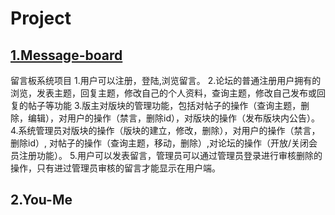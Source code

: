# Project

## [1.Message-board](Message-board)

留言板系统项目
1.用户可以注册，登陆,浏览留言。
2.论坛的普通注册用户拥有的浏览，发表主题，回复主题，修改自己的个人资料，查询主题，修改自己发布或回复的帖子等功能
3.版主对版块的管理功能，包括对帖子的操作（查询主题，删除，编辑），对用户的操作（禁言，删除id），对版块的操作（发布版块内公告）。
4.系统管理员对版块的操作（版块的建立，修改，删除），对用户的操作（禁言，删除id）, 对帖子的操作（查询主题，移动，删除）,对论坛的操作（开放/关闭会员注册功能）。
5.用户可以发表留言，管理员可以通过管理员登录进行审核删除的操作，只有进过管理员审核的留言才能显示在用户端。

## 2.You-Me

